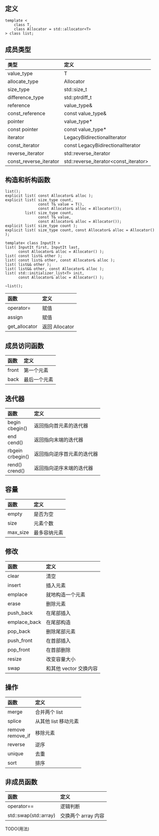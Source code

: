 ## 定义 <array>
```
template <
    class T,
    class Allocator = std::allocator<T>
> class list;
```

## 成员类型
|类型|定义|
|:-|:-|
|value_type|T|
|allocate_type|Allocator|
|size_type|std::size_t|
|difference_type|std::ptrdiff_t|
|reference|value_type&|
|const_reference|const value_type&|
|pointer|value_type*|
|const pointer|const value_type*|
|iterator|LegacyBidirectionalIterator|
|const_iterator|const LegacyBidirectionalIterator|
|reverse_iterator|std::reverse_iterator<iterator>|
|const_reverse_iterator|std::reverse_iterator<const_iterator>|

## 构造和析构函数
```
list();
explicit list( const Allocator& alloc );
explicit list( size_type count,
               const T& value = T(),
               const Allocator& alloc = Allocator());
         list( size_type count,
               const T& value,
               const Allocator& alloc = Allocator());
explicit list( size_type count );
explicit list( size_type count, const Allocator& alloc = Allocator() );

template< class InputIt >
list( InputIt first, InputIt last,
      const Allocator& alloc = Allocator() );
list( const list& other );
list( const list& other, const Allocator& alloc );
list( list&& other );
list( list&& other, const Allocator& alloc );
list( std::initializer_list<T> init,
      const Allocator& alloc = Allocator() );

~list();
```
|函数|定义|
|:-|:-|
|operator=|赋值|
|assign|赋值|
|get_allocator|返回 Allocator|

## 成员访问函数
|函数|定义|
|:-|:-|
|front|第一个元素|
|back|最后一个元素|

## 迭代器
|函数|定义|
|:-|:-|
|begin<br>cbegin()|返回指向首元素的迭代器|
|end<br>cend()|返回指向末端的迭代器|
|rbgein<br>crbegin()|返回指向逆序首元素的迭代器|
|rend()<br>crend()|返回指向逆序末端的迭代器|

## 容量
|函数|定义|
|:-|:-|
|empty|是否为空|
|size|元素个数|
|max_size|最多容纳元素|

## 修改
|函数|定义|
|:-|:-|
|clear|清空|
|insert|插入元素|
|emplace|就地构造一个元素|
|erase|删除元素|
|push_back|在尾部插入|
|emplace_back|在尾部构造|
|pop_back|删除尾部元素|
|push_front|在首部插入|
|pop_front|在首部删除|
|resize|改变容量大小|
|swap|和其他 vector 交换内容|

## 操作
|函数|定义|
|:-|:-|
|merge|合并两个 list|
|splice|从其他 list 移动元素|
|remove<br>remove_if|移除元素|
|reverse|逆序|
|unique|去重|
|sort|排序|

## 非成员函数
|函数|定义|
|:-|:-|
|operator==|逻辑判断|
|std::swap(std::array)|交换两个 array 内容|

TODO(用法)